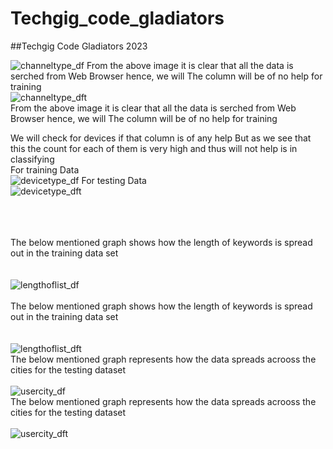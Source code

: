 # Techgig_code_gladiators
##Techgig Code Gladiators 2023<br>

![channeltype_df](https://github.com/meetshingala7/Techgig_code_gladiators/assets/123167152/44a57cf2-f9b4-4b7c-afc2-2cc808e0d77e)
From the above image it is clear that all the data is serched from Web Browser hence, we will The column will be of no help for training<br>
![channeltype_dft](https://github.com/meetshingala7/Techgig_code_gladiators/assets/123167152/2fbb096c-057d-4dbf-a693-6b2e8151bacd)
<br>From the above image it is clear that all the data is serched from Web Browser hence, we will The column will be of no help for training

We will check for devices if that column is of any help
But as we see that this the count for each of them is very high and thus will not help is in classifying <br>
For training Data<br>
![devicetype_df](https://github.com/meetshingala7/Techgig_code_gladiators/assets/123167152/ffd58bf8-f001-483b-8735-5f3cc831f2cb)
For testing Data<br>
![devicetype_dft](https://github.com/meetshingala7/Techgig_code_gladiators/assets/123167152/8691fc97-f2ef-4d03-a3ed-ecea706d69af)

<br><br><br>
The below mentioned graph shows how the length of keywords is spread out in the training data set<br><br><br>
![lengthoflist_df](https://github.com/meetshingala7/Techgig_code_gladiators/assets/123167152/faf42858-5385-41ac-84d6-6583e2053f76)
<br><br>The below mentioned graph shows how the length of keywords is spread out in the training data set<br><br><br>
![lengthoflist_dft](https://github.com/meetshingala7/Techgig_code_gladiators/assets/123167152/99313f49-2094-49ea-9725-eb93bef8e446)
<br>The below mentioned graph represents how the data spreads acrooss the cities for the testing dataset<br><br>
![usercity_df](https://github.com/meetshingala7/Techgig_code_gladiators/assets/123167152/8e017efb-f039-4352-8dff-f9a71cd3fb5e)
<br>The below mentioned graph represents how the data spreads acrooss the cities for the testing dataset<br><br>
![usercity_dft](https://github.com/meetshingala7/Techgig_code_gladiators/assets/123167152/d4981c8a-89e1-41d7-a5da-7b378fce18bb)

